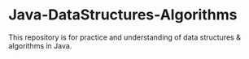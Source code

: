 # Java-DataStructures-Algorithms
This repository is for practice and understanding of data structures & algorithms in Java. 
